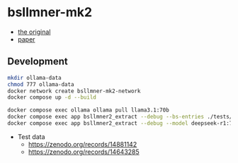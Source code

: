 # bsllmner-mk2

- [the original](https://github.com/sh-ikeda/bsllmner)
- [paper](https://doi.org/10.1101/2025.02.17.638570)

## Development

```bash
mkdir ollama-data
chmod 777 ollama-data
docker network create bsllmner-mk2-network
docker compose up -d --build
```

```bash
docker compose exec ollama ollama pull llama3.1:70b
docker compose exec app bsllmner2_extract --debug --bs-entries ./tests/test-data/cell_line_example.biosample.json
docker compose exec app bsllmner2_extract --debug --model deepseek-r1:70b --bs-entries ./tests/test-data/cell_line_example.biosample.json
```

- Test data
  - <https://zenodo.org/records/14881142>
  - <https://zenodo.org/records/14643285>
